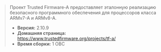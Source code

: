 > Проект Trusted Firmware-A предоставляет эталонную реализацию безопасного программного обеспечения для процессоров класса ARMv7-A и ARMv8-A.
> - **Версия:** 2.10.9
> - **Домашняя страница:** <https://www.trustedfirmware.org/projects/tf-a/>
> - **Время сборки:** 1 ОВС
